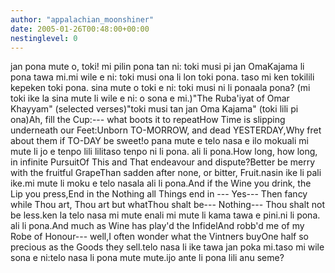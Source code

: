 ```yaml
---
author: "appalachian_moonshiner"
date: 2005-01-26T00:48:00+00:00
nestinglevel: 0
---
```

jan pona mute o, toki! mi pilin pona tan ni: toki musi pi jan OmaKajama li pona tawa mi.mi wile e ni: toki musi ona li lon toki pona. taso mi ken tokilili kepeken toki pona. sina mute o toki e ni: toki musi ni li ponaala pona? (mi toki ike la sina mute li wile e ni: o sona e mi.)"The Ruba'iyat of Omar Khayyam" (selected verses)"toki musi tan jan Oma Kajama" (toki lili pi ona)Ah, fill the Cup:---
what boots it to repeatHow Time is slipping underneath our Feet:Unborn TO-MORROW, and dead YESTERDAY,Why fret about them if TO-DAY be sweet!o pana mute e telo nasa e ilo mokuali mi mute li jo e tenpo lili lilitaso tenpo ni li pona. ali li pona.How long, how long, in infinite PursuitOf This and That endeavour and dispute?Better be merry with the fruitful GrapeThan sadden after none, or bitter, Fruit.nasin ike li pali ike.mi mute li moku e telo nasala ali li pona.And if the Wine you drink, the Lip you press,End in the Nothing all Things end in ---
Yes---
Then fancy while Thou art, Thou art but whatThou shalt be---
Nothing---
Thou shalt not be less.ken la telo nasa mi mute enali mi mute li kama tawa e pini.ni li pona. ali li pona.And much as Wine has play'd the InfidelAnd robb'd me of my Robe of Honour---
well,I often wonder what the Vintners buyOne half so precious as the Goods they sell.telo nasa li ike tawa jan poka mi.taso mi wile sona e ni:telo nasa li pona mute mute.ijo ante li pona lili anu seme?